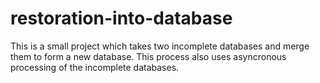 # restoration-into-database
This is a small project which takes two incomplete databases and merge them to form a new database. This process also uses asyncronous processing of the incomplete databases.

